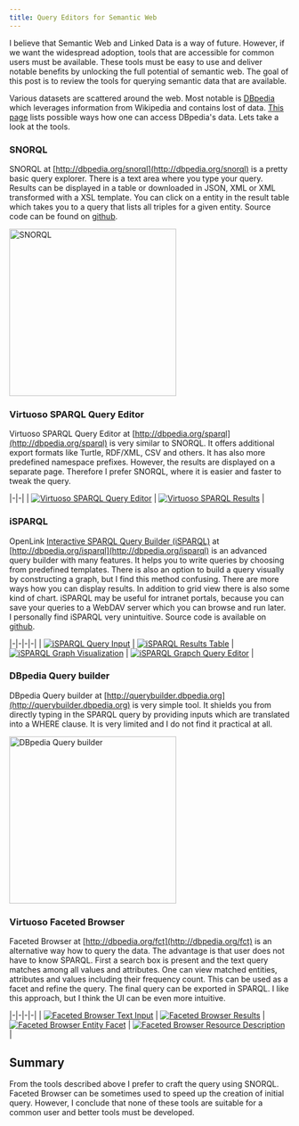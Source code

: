 ```yaml
---
title: Query Editors for Semantic Web
---
```

I believe that Semantic Web and Linked Data is a way of future. However, if we want the widespread adoption, tools that are accessible for common users must be available. These tools must be easy to use and deliver notable benefits by unlocking the full potential of semantic web. The goal of this post is to review the tools for querying semantic data that are available.

Various datasets are scattered around the web. Most notable is [DBpedia](http://dbpedia.org) which leverages information from Wikipedia and contains lost of data. [This page](http://wiki.dbpedia.org/OnlineAccess) lists possible ways how one can access DBpedia's data. Lets take a look at the tools.

### SNORQL

SNORQL at [http://dbpedia.org/snorql](http://dbpedia.org/snorql) is a pretty basic query explorer. There is a text area where you type your query. Results can be displayed in a table or downloaded in JSON, XML or XML transformed with a XSL template. You can click on a entity in the result table which takes you to a query that lists all triples for a given entity. Source code can be found on [github](https://github.com/kurtjx/SNORQL).

<a href="../img/sparql/snorql.png"><img src="../img/sparql/snorql.png" alt="SNORQL" style="height: 300px;"></a>

### Virtuoso SPARQL Query Editor

Virtuoso SPARQL Query Editor at [http://dbpedia.org/sparql](http://dbpedia.org/sparql) is very similar to SNORQL. It offers additional export formats like Turtle, RDF/XML, CSV and others. It has also more predefined namespace prefixes. However, the results are displayed on a separate page. Therefore I prefer SNORQL, where it is easier and faster to tweak the query.

|-|-|
| [![Virtuoso SPARQL Query Editor](../img/sparql/sparql_01.png)](../img/sparql/sparql_01.png) | [![Virtuoso SPARQL Results](../img/sparql/sparql_02.png)](../img/sparql/sparql_02.png) |

### iSPARQL

OpenLink [Interactive SPARQL Query Builder (iSPARQL)](http://wikis.openlinksw.com/dataspace/owiki/wiki/OATWikiWeb/InteractiveSparqlQueryBuilderOverview) at [http://dbpedia.org/isparql](http://dbpedia.org/isparql) is an advanced query builder with many features. It helps you to write queries by choosing from predefined templates. There is also an option to build a query visually by constructing a graph, but I find this method confusing. There are more ways how you can display results. In addition to grid view there is also some kind of chart. iSPARQL may be useful for intranet portals, because you can save your queries to a WebDAV server which you can browse and run later. I personally find iSPARQL very unintuitive. Source code is available on [github](https://github.com/openlink/iSPARQL).

|-|-|-|-|
| [![iSPARQL Query Input](../img/sparql/isparql_01.png)](../img/sparql/isparql_01.png) | [![iSPARQL Results Table](../img/sparql/isparql_02.png)](../img/sparql/isparql_02.png) | [![iSPARQL Graph Visualization](../img/sparql/isparql_03.png)](../img/sparql/isparql_03.png) | [![iSPARQL Grapch Query Editor](../img/sparql/isparql_04.png)](../img/sparql/isparql_04.png) |


### DBpedia Query builder

DBpedia Query builder at [http://querybuilder.dbpedia.org](http://querybuilder.dbpedia.org) is very simple tool. It shields you from directly typing in the SPARQL query by providing inputs which are translated into a WHERE clause. It is very limited and I do not find it practical at all.

<a href="../img/sparql/query-builder.png"><img src="../img/sparql/query-builder.png" alt="DBpedia Query builder" style="height: 300px;"></a>

### Virtuoso Faceted Browser

Faceted Browser at [http://dbpedia.org/fct](http://dbpedia.org/fct) is an alternative way how to query the data. The advantage is that user does not have to know SPARQL. First a search box is present and the text query matches among all values and attributes. One can view matched entities, attributes and values including their frequency count. This can be used as a facet and refine the query. The final query can be exported in SPARQL. I like this approach, but I think the UI can be even more intuitive.

|-|-|-|-|
| [![Faceted Browser Text Input](../img/sparql/fct_01.png)](../img/sparql/fct_01.png) | [![Faceted Browser Results](../img/sparql/fct_02.png)](../img/sparql/fct_02.png) | [![Faceted Browser Entity Facet](../img/sparql/fct_03.png)](../img/sparql/fct_03.png) | [![Faceted Browser Resource Description](../img/sparql/fct_04.png)](../img/sparql/fct_04.png) |

## Summary

From the tools described above I prefer to craft the query using SNORQL. Faceted Browser can be sometimes used to speed up the creation of initial query. However, I conclude that none of these tools are suitable for a common user and better tools must be developed.
